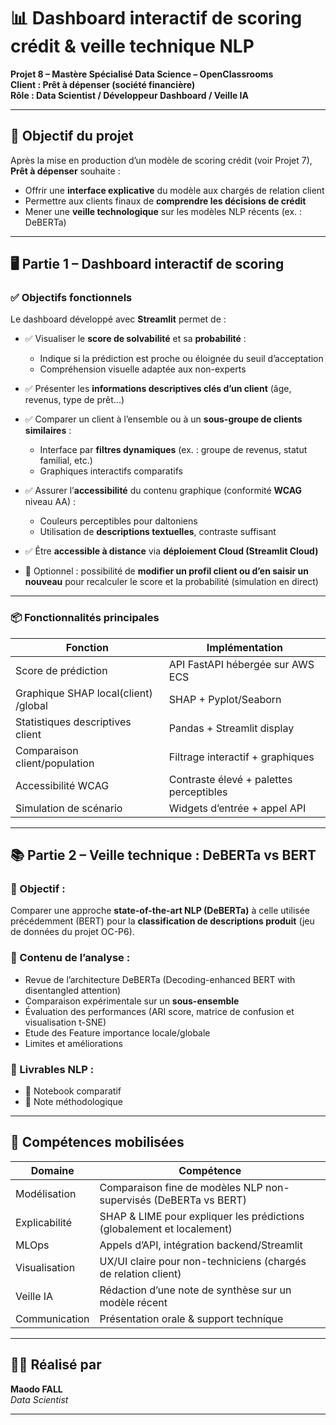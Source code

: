 # 📊 Dashboard interactif de scoring crédit & veille technique NLP

**Projet 8 – Mastère Spécialisé Data Science – OpenClassrooms**  
**Client : Prêt à dépenser (société financière)**  
**Rôle : Data Scientist / Développeur Dashboard / Veille IA**

---

## 🎯 Objectif du projet

Après la mise en production d’un modèle de scoring crédit (voir Projet 7), **Prêt à dépenser** souhaite :
- Offrir une **interface explicative** du modèle aux chargés de relation client
- Permettre aux clients finaux de **comprendre les décisions de crédit**
- Mener une **veille technologique** sur les modèles NLP récents (ex. : DeBERTa)

---

## 🖥️ Partie 1 – Dashboard interactif de scoring

### ✅ Objectifs fonctionnels

Le dashboard développé avec **Streamlit** permet de :

- ✅ Visualiser le **score de solvabilité** et sa **probabilité** :
  - Indique si la prédiction est proche ou éloignée du seuil d’acceptation
  - Compréhension visuelle adaptée aux non-experts

- ✅ Présenter les **informations descriptives clés d’un client** (âge, revenus, type de prêt...)

- ✅ Comparer un client à l’ensemble ou à un **sous-groupe de clients similaires** :
  - Interface par **filtres dynamiques** (ex. : groupe de revenus, statut familial, etc.)
  - Graphiques interactifs comparatifs

- ✅ Assurer l’**accessibilité** du contenu graphique (conformité **WCAG** niveau AA) :
  - Couleurs perceptibles pour daltoniens
  - Utilisation de **descriptions textuelles**, contraste suffisant

- ✅ Être **accessible à distance** via **déploiement Cloud (Streamlit Cloud)**

- 🔁 Optionnel : possibilité de **modifier un profil client ou d’en saisir un nouveau** pour recalculer le score et la probabilité (simulation en direct)

---

### 📦 Fonctionnalités principales

| Fonction                             | Implémentation |
|--------------------------------------|----------------|
| Score de prédiction                  | API FastAPI hébergée sur AWS ECS |
| Graphique SHAP local(client) /global        | SHAP + Pyplot/Seaborn |
| Statistiques descriptives client     | Pandas + Streamlit display |
| Comparaison client/population        | Filtrage interactif + graphiques |
| Accessibilité WCAG                   | Contraste élevé + palettes perceptibles |
| Simulation de scénario               | Widgets d’entrée + appel API |

---

## 📚 Partie 2 – Veille technique : DeBERTa vs BERT

### 🔬 Objectif :
Comparer une approche **state-of-the-art NLP (DeBERTa)** à celle utilisée précédemment (BERT) pour la **classification de descriptions produit** (jeu de données du projet OC-P6).

### 📄 Contenu de l’analyse :
- Revue de l’architecture DeBERTa (Decoding-enhanced BERT with disentangled attention)
- Comparaison expérimentale sur un **sous-ensemble**
- Évaluation des performances (ARI score, matrice de confusion et visualisation t-SNE)
- Etude des Feature importance locale/globale
- Limites et améliorations

### 📁 Livrables NLP :
- 📓 Notebook comparatif 
- 📄 Note méthodologique 

---

## 🔧 Compétences mobilisées

| Domaine              | Compétence                                                                  |
|----------------------|------------------------------------------------------------------------------|
| Modélisation          | Comparaison fine de modèles NLP non-supervisés (DeBERTa vs BERT)               |
| Explicabilité         | SHAP & LIME pour expliquer les prédictions (globalement et localement)     |
| MLOps                | Appels d’API, intégration backend/Streamlit                                 |
| Visualisation         | UX/UI claire pour non-techniciens (chargés de relation client)             |
| Veille IA             | Rédaction d’une note de synthèse sur un modèle récent                      |
| Communication         | Présentation orale & support technique                                     |

---

## 🙋‍♂️ Réalisé par

**Maodo FALL**  
*Data Scientist*

---



